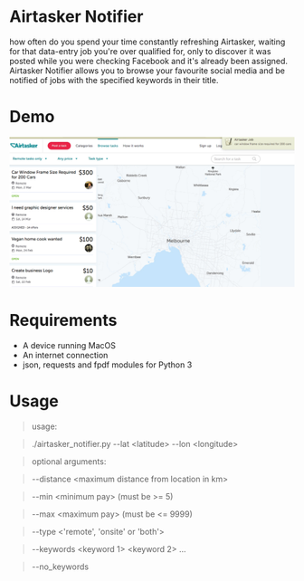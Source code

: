 # Airtasker Notifier

how often do you spend your time constantly refreshing Airtasker, 
waiting for that data-entry job you're over qualified for, only
to discover it was posted while you were checking Facebook and
it's already been assigned. Airtasker Notifier allows you to
browse your favourite social media and be notified of jobs
with the specified keywords in their title.

# Demo
![Airtasker Notifier Demo](demo/demo.jpg)

# Requirements

- A device running MacOS
- An internet connection
- json, requests and fpdf modules for Python 3

# Usage

> usage: 

> ./airtasker_notifier.py --lat &lt;latitude&gt; --lon &lt;longitude&gt;


> optional arguments: 


> --distance &lt;maximum distance from location in km&gt;


> --min &lt;minimum pay&gt; (must be &gt;= 5)


> --max &lt;maximum pay&gt; (must be &lt;= 9999)


> --type &lt;'remote', 'onsite' or 'both'&gt;


> --keywords &lt;keyword 1&gt; &lt;keyword 2&gt; ...


> --no_keywords
